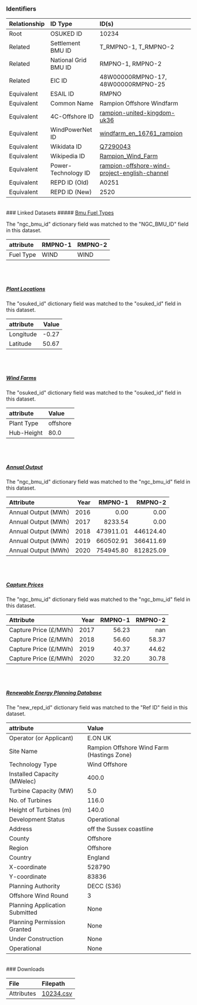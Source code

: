 ### Identifiers

| Relationship   | ID Type              | ID(s)                                                                                                                                    |
|:---------------|:---------------------|:-----------------------------------------------------------------------------------------------------------------------------------------|
| Root           | OSUKED ID            | 10234                                                                                                                                    |
| Related        | Settlement BMU ID    | T_RMPNO-1, T_RMPNO-2                                                                                                                     |
| Related        | National Grid BMU ID | RMPNO-1, RMPNO-2                                                                                                                         |
| Related        | EIC ID               | 48W00000RMPNO-17, 48W00000RMPNO-25                                                                                                       |
| Equivalent     | ESAIL ID             | RMPNO                                                                                                                                    |
| Equivalent     | Common Name          | Rampion Offshore Windfarm                                                                                                                |
| Equivalent     | 4C-Offshore ID       | [rampion-united-kingdom-uk36](https://www.4coffshore.com/windfarms/united-kingdom/rampion-united-kingdom-uk36.html)                      |
| Equivalent     | WindPowerNet ID      | [windfarm_en_16761_rampion](https://www.thewindpower.net/windfarm_en_16761_rampion.php)                                                  |
| Equivalent     | Wikidata ID          | [Q7290043](https://www.wikidata.org/wiki/Q7290043)                                                                                       |
| Equivalent     | Wikipedia ID         | [Rampion_Wind_Farm](https://en.wikipedia.org/wiki/Rampion_Wind_Farm)                                                                     |
| Equivalent     | Power-Technology ID  | [rampion-offshore-wind-project-english-channel](https://www.power-technology.com/projects/rampion-offshore-wind-project-english-channel) |
| Equivalent     | REPD ID (Old)        | A0251                                                                                                                                    |
| Equivalent     | REPD ID (New)        | 2520                                                                                                                                     |

<br>
### Linked Datasets
##### <a href="https://raw.githubusercontent.com/OSUKED/Dictionary-Datasets/main/datasets/bmu-fuel-types/datapackage.json">Bmu Fuel Types</a>



The "ngc_bmu_id" dictionary field was matched to the "NGC_BMU_ID" field in this dataset.

| attribute   | RMPNO-1   | RMPNO-2   |
|:------------|:----------|:----------|
| Fuel Type   | WIND      | WIND      |

<br><br>
##### <a href="https://raw.githubusercontent.com/OSUKED/Dictionary-Datasets/main/datasets/plant-locations/datapackage.json">Plant Locations</a>



The "osuked_id" dictionary field was matched to the "osuked_id" field in this dataset.

| attribute   |   Value |
|:------------|--------:|
| Longitude   |   -0.27 |
| Latitude    |   50.67 |

<br><br>
##### <a href="https://raw.githubusercontent.com/OSUKED/Dictionary-Datasets/main/datasets/wind-farms/datapackage.json">Wind Farms</a>



The "osuked_id" dictionary field was matched to the "osuked_id" field in this dataset.

| attribute   | Value    |
|:------------|:---------|
| Plant Type  | offshore |
| Hub-Height  | 80.0     |

<br><br>
##### <a href="https://raw.githubusercontent.com/OSUKED/Dictionary-Datasets/main/datasets/annual-output/datapackage.json">Annual Output</a>



The "ngc_bmu_id" dictionary field was matched to the "ngc_bmu_id" field in this dataset.

| Attribute           |   Year |   RMPNO-1 |   RMPNO-2 |
|:--------------------|-------:|----------:|----------:|
| Annual Output (MWh) |   2016 |      0.00 |      0.00 |
| Annual Output (MWh) |   2017 |   8233.54 |      0.00 |
| Annual Output (MWh) |   2018 | 473911.01 | 446124.40 |
| Annual Output (MWh) |   2019 | 660502.91 | 366411.69 |
| Annual Output (MWh) |   2020 | 754945.80 | 812825.09 |

<br><br>
##### <a href="https://raw.githubusercontent.com/OSUKED/Dictionary-Datasets/main/datasets/capture-prices/datapackage.json">Capture Prices</a>



The "ngc_bmu_id" dictionary field was matched to the "ngc_bmu_id" field in this dataset.

| Attribute             |   Year |   RMPNO-1 |   RMPNO-2 |
|:----------------------|-------:|----------:|----------:|
| Capture Price (£/MWh) |   2017 |     56.23 |    nan    |
| Capture Price (£/MWh) |   2018 |     56.60 |     58.37 |
| Capture Price (£/MWh) |   2019 |     40.37 |     44.62 |
| Capture Price (£/MWh) |   2020 |     32.20 |     30.78 |

<br><br>
##### <a href="https://raw.githubusercontent.com/OSUKED/Dictionary-Datasets/main/datasets/renewable-energy-planning-database/datapackage.json">Renewable Energy Planning Database</a>



The "new_repd_id" dictionary field was matched to the "Ref ID" field in this dataset.

| attribute                      | Value                                      |
|:-------------------------------|:-------------------------------------------|
| Operator (or Applicant)        | E.ON UK                                    |
| Site Name                      | Rampion Offshore Wind Farm (Hastings Zone) |
| Technology Type                | Wind Offshore                              |
| Installed Capacity (MWelec)    | 400.0                                      |
| Turbine Capacity (MW)          | 5.0                                        |
| No. of Turbines                | 116.0                                      |
| Height of Turbines (m)         | 140.0                                      |
| Development Status             | Operational                                |
| Address                        | off the Sussex coastline                   |
| County                         | Offshore                                   |
| Region                         | Offshore                                   |
| Country                        | England                                    |
| X-coordinate                   | 528790                                     |
| Y-coordinate                   | 83836                                      |
| Planning Authority             | DECC (S36)                                 |
| Offshore Wind Round            | 3                                          |
| Planning Application Submitted | None                                       |
| Planning Permission Granted    | None                                       |
| Under Construction             | None                                       |
| Operational                    | None                                       |


<br>
### Downloads


| File       | Filepath                                                                              |
|:-----------|:--------------------------------------------------------------------------------------|
| Attributes | [10234.csv](https://osuked.github.io/Power-Station-Dictionary/object_attrs/10234.csv) |
